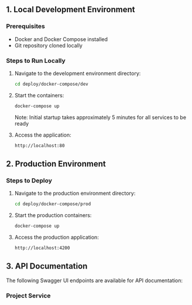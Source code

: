 ## 1. Local Development Environment

### Prerequisites
- Docker and Docker Compose installed
- Git repository cloned locally

### Steps to Run Locally
1. Navigate to the development environment directory:
   ```bash
   cd deploy/docker-compose/dev
   ```

2. Start the containers:
   ```bash
   docker-compose up
   ```
   Note: Initial startup takes approximately 5 minutes for all services to be ready

3. Access the application:
   ```bash
   http://localhost:80
   ```

## 2. Production Environment

### Steps to Deploy
1. Navigate to the production environment directory:
   ```bash
   cd deploy/docker-compose/prod
   ```

2. Start the production containers:
   ```bash
   docker-compose up
   ```

3. Access the production application:
   ```bash
   http://localhost:4200
   ```

## 3. API Documentation

The following Swagger UI endpoints are available for API documentation:

### Project Service
